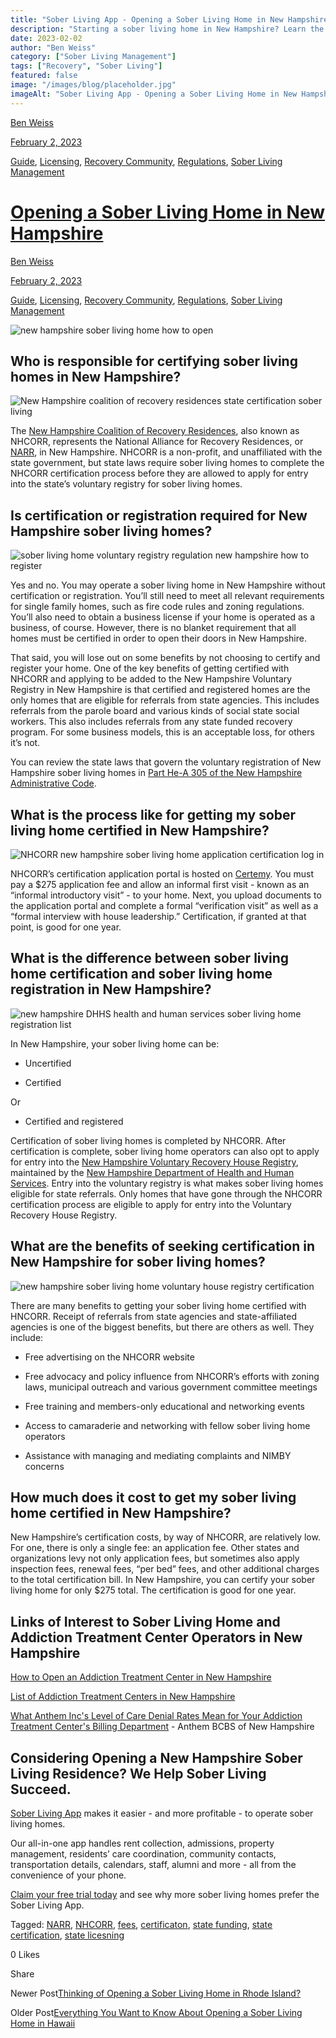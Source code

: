 ```yaml
---
title: "Sober Living App - Opening a Sober Living Home in New Hampshire"
description: "Starting a sober living home in New Hampshire? Learn the key steps, regulations, and important considerations needed for success."
date: 2023-02-02
author: "Ben Weiss"
category: ["Sober Living Management"]
tags: ["Recovery", "Sober Living"]
featured: false
image: "/images/blog/placeholder.jpg"
imageAlt: "Sober Living App - Opening a Sober Living Home in New Hampshire"
---
```


[Ben Weiss](../../../../sober-living-app-blog%EF%B9%96author=5a811b27db7926c296af1851.html)

[February 2, 2023](opening-a-sober-living-home-in-new-hampshire.html)

[Guide](../../../category/Guide.html), [Licensing](../../../category/Licensing.html), [Recovery Community](../../../category/Recovery+Community.html), [Regulations](../../../category/Regulations.html), [Sober Living Management](../../../category/Sober+Living+Management.html)

#  [Opening a Sober Living Home in New Hampshire](opening-a-sober-living-home-in-new-hampshire.html)

[Ben Weiss](../../../../sober-living-app-blog%EF%B9%96author=5a811b27db7926c296af1851.html)

[February 2, 2023](opening-a-sober-living-home-in-new-hampshire.html)

[Guide](../../../category/Guide.html), [Licensing](../../../category/Licensing.html), [Recovery Community](../../../category/Recovery+Community.html), [Regulations](../../../category/Regulations.html), [Sober Living Management](../../../category/Sober+Living+Management.html)

![new hampshire sober living home how to open](/images/blog/opening-a-sober-living-home-in-new-hampshire/Screen_Shot_2023-01-24_at_5.31.23_PM.png)

## Who is responsible for certifying sober living homes in New Hampshire? 

![New Hampshire coalition of recovery residences state certification sober living](/images/blog/opening-a-sober-living-home-in-new-hampshire/Screen_Shot_2023-01-24_at_4.34.37_PM.png)

The [New Hampshire Coalition of Recovery Residences](https://www.nhcorr.org/), also known as NHCORR, represents the National Alliance for Recovery Residences, or [NARR](https://narronline.org/),  in New Hampshire. NHCORR is a non-profit, and unaffiliated with the state government, but state laws require sober living homes to complete the NHCORR certification process before they are allowed to apply for entry into the state’s voluntary registry for sober living homes. 

## Is certification or registration required for New Hampshire sober living homes? 

![sober living home voluntary registry regulation new hampshire how to register](/images/blog/opening-a-sober-living-home-in-new-hampshire/Screen_Shot_2023-01-24_at_5.26.44_PM.png)

Yes and no. You may operate a sober living home in New Hampshire without certification or registration. You’ll still need to meet all relevant requirements for single family homes, such as fire code rules and zoning regulations. You’ll also need to obtain a business license if your home is operated as a business, of course. However, there is no blanket requirement that all homes must be certified in order to open their doors in New Hampshire. 

That said, you will lose out on some benefits by not choosing to certify and register your home. One of the key benefits of getting certified with NHCORR and applying to be added to the New Hampshire Voluntary Registry in New Hampshire is that certified and registered homes are the only homes that are eligible for referrals from state agencies. This includes referrals from the parole board and various kinds of social state social workers. This also includes referrals from any state funded recovery program. For some business models, this is an acceptable loss, for others it’s not.

You can review the state laws that govern the voluntary registration of New Hampshire sober living homes in [Part He-A 305 of the New Hampshire Administrative Code](https://casetext.com/regulation/new-hampshire-administrative-code/title-he-department-of-health-and-human-services/subtitle-he-a-former-office-of-alcohol-drug-abuse-prevention/chapter-he-a-300-certification-and-operation-of-alcohol-and-other-drug-disorder-treatment-programs/part-he-a-305-voluntary-registry-for-recovery-houses). 

## What is the process like for getting my sober living home certified in New Hampshire? 

![NHCORR new hampshire sober living home application certification log in](/images/blog/opening-a-sober-living-home-in-new-hampshire/Screen_Shot_2023-01-24_at_5.28.00_PM.png)

NHCORR’s certification application portal is hosted on [Certemy](https://bit.ly/3sNL4qO). You must pay a $275 application fee and allow an informal first visit - known as an “informal introductory visit” - to your home. Next, you upload documents to the application portal and complete a formal “verification visit” as well as a “formal interview with house leadership.” Certification, if granted at that point, is good for one year. 

## What is the difference between sober living home certification and sober living home registration in New Hampshire? 

![new hampshire DHHS health and human services sober living home registration list](/images/blog/opening-a-sober-living-home-in-new-hampshire/Screen_Shot_2023-01-24_at_5.29.55_PM.png)

In New Hampshire, your sober living home can be: 

  * Uncertified 

  * Certified 

Or 

  * Certified and registered 

Certification of sober living homes is completed by NHCORR. After certification is complete, sober living home operators can also opt to apply for entry into the [New Hampshire Voluntary Recovery House Registry](https://www.dhhs.nh.gov/sites/g/files/ehbemt476/files/documents2/nhvregistry.pdf), maintained by the [New Hampshire Department of Health and Human Services](https://www.dhhs.nh.gov/). Entry into the voluntary registry is what makes sober living homes eligible for state referrals. Only homes that have gone through the NHCORR certification process are eligible to apply for entry into the Voluntary Recovery House Registry.

## What are the benefits of seeking certification in New Hampshire for sober living homes? 

![new hampshire sober living home voluntary house registry certification](/images/blog/opening-a-sober-living-home-in-new-hampshire/Screen_Shot_2023-01-24_at_5.14.06_PM.png)

There are many benefits to getting your sober living home certified with HNCORR. Receipt of referrals from state agencies and state-affiliated agencies is one of the biggest benefits, but there are others as well. They include: 

  * Free advertising on the NHCORR website 

  * Free advocacy and policy influence from NHCORR’s efforts with zoning laws, municipal outreach and various government committee meetings 

  * Free training and members-only educational and networking events 

  * Access to camaraderie and networking with fellow sober living home operators 

  * Assistance with managing and mediating complaints and NIMBY concerns 

## How much does it cost to get my sober living home certified in New Hampshire? 

New Hampshire’s certification costs, by way of NHCORR, are relatively low. For one, there is only a single fee: an application fee. Other states and organizations levy not only application fees, but sometimes also apply inspection fees, renewal fees, “per bed” fees, and other additional charges to the total certification bill. In New Hampshire, you can certify your sober living home for only $275 total. The certification is good for one year.  

## Links of Interest to Sober Living Home and Addiction Treatment Center Operators in New Hampshire 

[How to Open an Addiction Treatment Center in New Hampshire](https://behavehealth.com/blog/2022/7/19/how-to-open-an-addiction-treatment-center-in-new-hampshire)

[List of Addiction Treatment Centers in New Hampshire](https://bridge.behavehealth.com/rehabs/new-hampshire)

[What Anthem Inc's Level of Care Denial Rates Mean for Your Addiction Treatment Center's Billing Department](https://behavehealth.com/blog/2022/4/5/what-anthem-incs-level-of-care-denial-rates-mean-for-your-addiction-treatment-centers-billing-department) \- Anthem BCBS of New Hampshire

## Considering Opening a New Hampshire Sober Living Residence? We Help Sober Living Succeed. 

[Sober Living App](../../../../index.html) makes it easier - and more profitable - to operate sober living homes. 

Our all-in-one app handles rent collection, admissions, property management, residents’ care coordination, community contacts, transportation details, calendars, staff, alumni and more - all from the convenience of your phone.  

[Claim your free trial today](https://behavehealth.com/get-started) and see why more sober living homes prefer the Sober Living App.

Tagged: [NARR](../../../tag/NARR.html), [NHCORR](../../../tag/NHCORR.html), [fees](../../../tag/fees.html), [certificaton](../../../tag/certificaton.html), [state funding](../../../tag/state+funding.html), [state certification](../../../tag/state+certification.html), [state licesning](../../../tag/state+licesning.html)

0 Likes

Share

Newer Post[Thinking of Opening a Sober Living Home in Rhode Island? ](https://soberlivingapp.com/sober-living-app-blog/2023/2/7/thinking-of-opening-a-sober-living-home-in-rhode-islandnbsp)

Older Post[Everything You Want to Know About Opening a Sober Living Home in Hawaii](../../1/26/everything-you-want-to-know-about-opening-a-sober-living-home-in-hawaii.html)